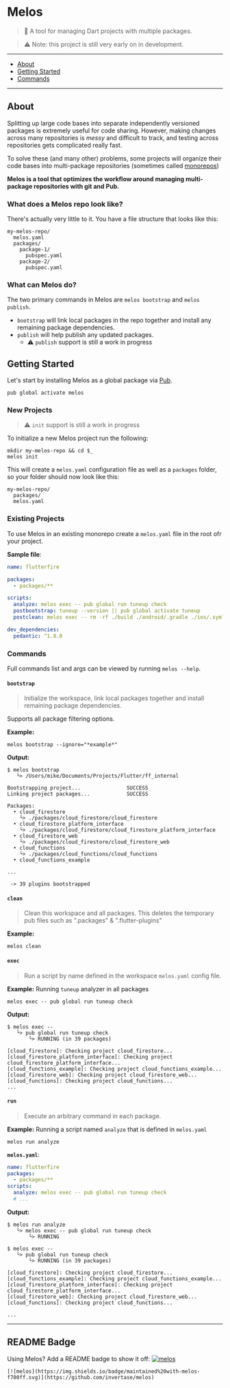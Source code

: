 # Melos

> 🌋 A tool for managing Dart projects with multiple packages. 

> ⚠️ Note: this project is still very early on in development.

----

 - [About](#about)
 - [Getting Started](#getting-started)
 - [Commands](#commands)
----

## About

Splitting up large code bases into separate independently versioned packages
is extremely useful for code sharing. However, making changes across many
repositories is _messy_ and difficult to track, and testing across repositories
gets complicated really fast.

To solve these (and many other) problems, some projects will organize their
code bases into multi-package repositories (sometimes called [monorepos](https://en.wikipedia.org/wiki/Monorepo))

**Melos is a tool that optimizes the workflow around managing multi-package
repositories with git and Pub.**

### What does a Melos repo look like?

There's actually very little to it. You have a file structure that looks like this:

```
my-melos-repo/
  melos.yaml
  packages/
    package-1/
      pubspec.yaml
    package-2/
      pubspec.yaml
```

### What can Melos do?

The two primary commands in Melos are `melos bootstrap` and `melos publish`.

 - `bootstrap` will link local packages in the repo together and install any remaining package dependencies.
 - `publish` will help publish any updated packages.
   - ⚠️ `publish` support is still a work in progress

## Getting Started

Let's start by installing Melos as a global package via [Pub](https://pub.dev/).

```
pub global activate melos
```

### New Projects

> ⚠️ `init` support is still a work in progress

To initialize a new Melos project run the following:

```
mkdir my-melos-repo && cd $_
melos init
```

This will create a `melos.yaml` configuration file as well as a `packages` folder, so your folder should now look like this:

```
my-melos-repo/
  packages/
  melos.yaml
```

### Existing Projects

To use Melos in an existing monorepo create a `melos.yaml` file in the root ofr your project.

**Sample file**:

```yaml
name: flutterfire

packages:
  - packages/**

scripts:
  analyze: melos exec -- pub global run tuneup check
  postbootstrap: tuneup --version || pub global activate tuneup
  postclean: melos exec -- rm -rf ./build ./android/.gradle ./ios/.symlinks ./ios/Pods ./android/.idea ./.idea

dev_dependencies:
  pedantic: ^1.8.0
```

### Commands

Full commands list and args can be viewed by running `melos --help`.

#### `bootstrap`

> Initialize the workspace, link local packages together and install remaining package dependencies. 

Supports all package filtering options.

**Example:**
```
melos bootstrap --ignore="*example*"
```

**Output:**
```
$ melos bootstrap
   └> /Users/mike/Documents/Projects/Flutter/ff_internal

Bootstrapping project...               SUCCESS
Linking project packages...            SUCCESS

Packages:
  • cloud_firestore
    └> ./packages/cloud_firestore/cloud_firestore
  • cloud_firestore_platform_interface
    └> ./packages/cloud_firestore/cloud_firestore_platform_interface
  • cloud_firestore_web
    └> ./packages/cloud_firestore/cloud_firestore_web
  • cloud_functions
    └> ./packages/cloud_functions/cloud_functions
  • cloud_functions_example

...

 -> 39 plugins bootstrapped
```

#### `clean`

> Clean this workspace and all packages. This deletes the temporary pub files such as ".packages" & ".flutter-plugins"

**Example:**
```
melos clean
```

#### `exec`

> Run a script by name defined in the workspace `melos.yaml` config file.

**Example:** Running `tuneup` analyzer in all packages

```
melos exec -- pub global run tuneup check
```

**Output:**
```
$ melos exec --
   └> pub global run tuneup check
       └> RUNNING (in 39 packages)

[cloud_firestore]: Checking project cloud_firestore...
[cloud_firestore_platform_interface]: Checking project cloud_firestore_platform_interface...
[cloud_functions_example]: Checking project cloud_functions_example...
[cloud_firestore_web]: Checking project cloud_firestore_web...
[cloud_functions]: Checking project cloud_functions...
...
```

#### `run`

> Execute an arbitrary command in each package. 

**Example:** Running a script named `analyze` that is defined in `melos.yaml`
```
melos run analyze
```

**`melos.yaml`**:
```yaml
name: flutterfire
packages:
  - packages/**
scripts:
  analyze: melos exec -- pub global run tuneup check
  # ...
```

**Output:**
```
$ melos run analyze
   └> melos exec -- pub global run tuneup check
       └> RUNNING

$ melos exec --
   └> pub global run tuneup check
       └> RUNNING (in 39 packages)

[cloud_firestore]: Checking project cloud_firestore...
[cloud_functions_example]: Checking project cloud_functions_example...
[cloud_firestore_platform_interface]: Checking project cloud_firestore_platform_interface...
[cloud_firestore_web]: Checking project cloud_firestore_web...
[cloud_functions]: Checking project cloud_functions...

...
```

----

## README Badge

Using Melos? Add a README badge to show it off: [![melos](https://img.shields.io/badge/maintained%20with-melos-f700ff.svg)](https://github.com/invertase/melos)

```
[![melos](https://img.shields.io/badge/maintained%20with-melos-f700ff.svg)](https://github.com/invertase/melos)
```